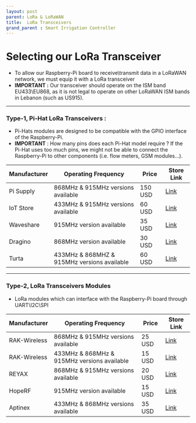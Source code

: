 ```yaml
---
layout: post
parent: LoRa & LoRaWAN
title:  LoRa Transceivers
grand_parent : Smart Irrigation Controller
---
```

# Selecting our LoRa Transceiver

- To allow our Raspberry-Pi board to receive\transmit data in a LoRaWAN network, we must equip it with a LoRa transceiver
- **IMPORTANT :** Our transceiver should operate on the ISM band  EU433\EU868, as it is not legal to operate on other LoRaWAN ISM bands in Lebanon (such as US915).

---



### **Type-1, Pi-Hat LoRa Transceivers** :

- Pi-Hats modules are designed to be compatible with the GPIO interface of the Raspberry-Pi.
- **IMPORTANT** : How many pins does each Pi-Hat model require ? If the Pi-Hat uses too much pins, we might not be able to connect the Raspberry-Pi to other components (i.e. flow meters, GSM modules...).

| Manufacturer  | Operating Frequency | Price | Store Link |
| ------- |  -------- |  ----- | ----- |
| Pi Supply | 868MHz & 915MHz versions available | 150 USD | [Link](https://uk.pi-supply.com/products/iot-lora-node-phat-for-raspberry-pi?_pos=41&_sid=30d832a4c&_ss=r)|
| IoT Store | 433MHz & 915MHz versions available | 60 USD | [Link](https://www.iot-store.com.au/products/lora-and-gps-hat-for-raspberry-pi-long-range-transceiver) |
| Waveshare  | 915MHz version available | 35 USD | [Link](https://www.amazon.com/SX1262-LoRa-HAT-Transmission-Communication/dp/B07W83FCCZ)  |
| Dragino | 868MHz version available | 30 USD | [Link](https://www.antratek.com/raspberry-pi-lora-gps-hat-868mhz) |
| Turta   | 433MHz & 868MHZ & 915MHz versions available |  60 USD | [Link](https://turta.io/collections/raspberry-pi-hats/products/lora-hat?variant=12549674958895) |


---


### **Type-2, LoRa Transceivers Modules**

- LoRa modules which can interface with the Raspberry-Pi board through UART\I2C\SPI

| Manufacturer | Operating Frequency | Price | Store Link |
| ------- |  -------- |  ----- | ----- |
| RAK-Wireless | 868MHz & 915MHz versions available | 25 USD | [Link](https://uk.pi-supply.com/products/rak813-lorab-ble5-and-lora-module-based-on-nrf52832-and-sx127x?_pos=15&_sid=30d832a4c&_ss=r)|
| RAK-Wireless | 433MHz & 868MHz & 915MHz versions available | 15 USD | [Link](https://uk.pi-supply.com/products/rak811-lora-lorawan-module?_pos=18&_sid=30d832a4c&_ss=r) |
| REYAX | 868MHz & 915MHz versions available | 20 USD | [Link](https://www.amazon.com/RYLR896-Module-SX1276-Antenna-Command/dp/B07NB3BK5H/ref=sr_1_1?dchild=1&keywords=LoRa&qid=1594195384&rnid=2941120011&s=pc&sr=1-1) |
| HopeRF  | 915MHz version available | 15 USD | [Link](https://www.amazon.com/RFM95W-915Mhz-Transceiver-SX1276-compatible/dp/B01F6HPWMC)|
| Aptinex | 433MHz & 868MHz versions available  | 35 USD | [Link](https://www.amazon.com/Aptinex-LoRaNode-RN2483A-Microchip-LoRaWAN/dp/B01N2RJPMJ/ref=sr_1_4?dchild=1&keywords=LoRa&qid=1594195384&rnid=2941120011&s=pc&sr=1-4) |
